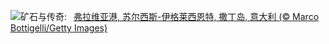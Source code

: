 ![](https://www.bing.com/th?id=OHR.SardiniaFlavia_ZH-CN6784449568_UHD.jpg&w=1000)矿石与传奇:&nbsp;&ensp;[弗拉维亚港, 苏尔西斯-伊格莱西恩特, 撒丁岛, 意大利 (© Marco Bottigelli/Getty Images)](https://www.bing.com/th?id=OHR.SardiniaFlavia_ZH-CN6784449568_UHD.jpg)
<br><br/>
